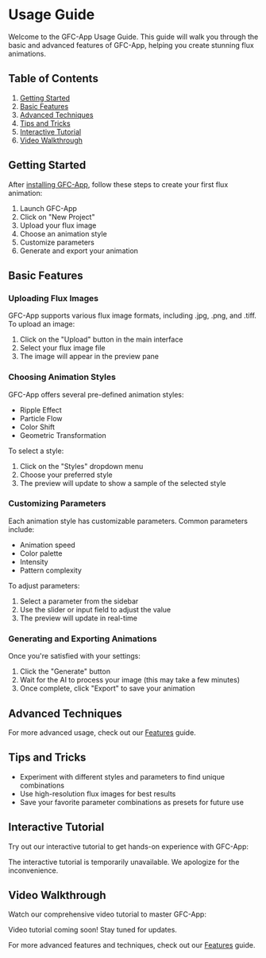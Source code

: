 # Usage Guide

Welcome to the GFC-App Usage Guide. This guide will walk you through the basic and advanced features of GFC-App, helping you create stunning flux animations.

## Table of Contents

1. [Getting Started](#getting-started)
2. [Basic Features](#basic-features)
3. [Advanced Techniques](#advanced-techniques)
4. [Tips and Tricks](#tips-and-tricks)
5. [Interactive Tutorial](#interactive-tutorial)
6. [Video Walkthrough](#video-walkthrough)

## Getting Started

After [installing GFC-App](../Installation.md), follow these steps to create your first flux animation:

1. Launch GFC-App
2. Click on "New Project"
3. Upload your flux image
4. Choose an animation style
5. Customize parameters
6. Generate and export your animation

## Basic Features

### Uploading Flux Images

GFC-App supports various flux image formats, including .jpg, .png, and .tiff. To upload an image:

1. Click on the "Upload" button in the main interface
2. Select your flux image file
3. The image will appear in the preview pane

### Choosing Animation Styles

GFC-App offers several pre-defined animation styles:

- Ripple Effect
- Particle Flow
- Color Shift
- Geometric Transformation

To select a style:

1. Click on the "Styles" dropdown menu
2. Choose your preferred style
3. The preview will update to show a sample of the selected style

### Customizing Parameters

Each animation style has customizable parameters. Common parameters include:

- Animation speed
- Color palette
- Intensity
- Pattern complexity

To adjust parameters:

1. Select a parameter from the sidebar
2. Use the slider or input field to adjust the value
3. The preview will update in real-time

### Generating and Exporting Animations

Once you're satisfied with your settings:

1. Click the "Generate" button
2. Wait for the AI to process your image (this may take a few minutes)
3. Once complete, click "Export" to save your animation

## Advanced Techniques

For more advanced usage, check out our [Features](../Features.md) guide.

## Tips and Tricks

- Experiment with different styles and parameters to find unique combinations
- Use high-resolution flux images for best results
- Save your favorite parameter combinations as presets for future use

## Interactive Tutorial

Try out our interactive tutorial to get hands-on experience with GFC-App:

<p>The interactive tutorial is temporarily unavailable. We apologize for the inconvenience.</p>

## Video Walkthrough

Watch our comprehensive video tutorial to master GFC-App:

<p>Video tutorial coming soon! Stay tuned for updates.</p>

For more advanced features and techniques, check out our [Features](../Features.md) guide.
